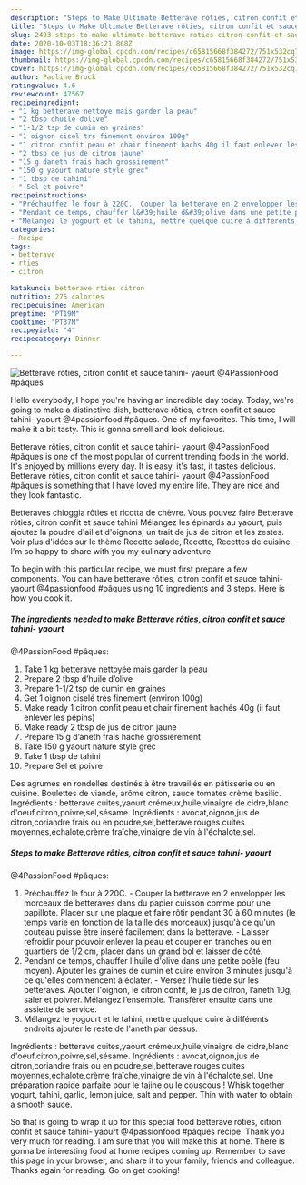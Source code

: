 ```yaml
---
description: "Steps to Make Ultimate Betterave rôties, citron confit et sauce tahini- yaourt  @4PassionFood #pâques"
title: "Steps to Make Ultimate Betterave rôties, citron confit et sauce tahini- yaourt  @4PassionFood #pâques"
slug: 2493-steps-to-make-ultimate-betterave-roties-citron-confit-et-sauce-tahini-yaourt-4passionfood-paques
date: 2020-10-03T18:36:21.868Z
image: https://img-global.cpcdn.com/recipes/c65815668f384272/751x532cq70/betterave-roties-citron-confit-et-sauce-tahini-yaourt-4passionfood-paques-photo-principale-de-la-recette.jpg
thumbnail: https://img-global.cpcdn.com/recipes/c65815668f384272/751x532cq70/betterave-roties-citron-confit-et-sauce-tahini-yaourt-4passionfood-paques-photo-principale-de-la-recette.jpg
cover: https://img-global.cpcdn.com/recipes/c65815668f384272/751x532cq70/betterave-roties-citron-confit-et-sauce-tahini-yaourt-4passionfood-paques-photo-principale-de-la-recette.jpg
author: Pauline Brock
ratingvalue: 4.6
reviewcount: 47567
recipeingredient:
- "1 kg betterave nettoye mais garder la peau"
- "2 tbsp dhuile dolive"
- "1-1/2 tsp de cumin en graines"
- "1 oignon cisel trs finement environ 100g"
- "1 citron confit peau et chair finement hachs 40g il faut enlever les ppins"
- "2 tbsp de jus de citron jaune"
- "15 g daneth frais hach grossirement"
- "150 g yaourt nature style grec"
- "1 tbsp de tahini"
- " Sel et poivre"
recipeinstructions:
- "Préchauffez le four à 220C.  Couper la betterave en 2 envelopper les morceaux de betteraves dans du papier cuisson comme pour une papillote. Placer sur une plaque et faire rôtir pendant 30 à 60 minutes (le temps varie en fonction de la taille des morceaux) jusqu&#39;à ce qu&#39;un couteau puisse être inséré facilement dans la betterave. Laisser refroidir pour pouvoir enlever la peau et couper en tranches ou en quartiers de 1/2 cm, placer dans un grand bol et laisser de côté."
- "Pendant ce temps, chauffer l&#39;huile d&#39;olive dans une petite poêle (feu moyen). Ajouter les graines de cumin et cuire environ 3 minutes jusqu&#39;à ce qu&#39;elles commencent à éclater.  Versez l&#39;huile tiède sur les betteraves. Ajouter l&#39;oignon, le citron confit, le jus de citron, l’aneth 10g, saler et poivrer. Mélangez l’ensemble. Transférer ensuite dans une assiette de service."
- "Mélangez le yogourt et le tahini, mettre quelque cuire à différents endroits ajouter le reste de l&#39;aneth par dessus."
categories:
- Recipe
tags:
- betterave
- rties
- citron

katakunci: betterave rties citron 
nutrition: 275 calories
recipecuisine: American
preptime: "PT19M"
cooktime: "PT37M"
recipeyield: "4"
recipecategory: Dinner

---
```



![Betterave rôties, citron confit et sauce tahini- yaourt 
@4PassionFood #pâques](https://img-global.cpcdn.com/recipes/c65815668f384272/751x532cq70/betterave-roties-citron-confit-et-sauce-tahini-yaourt-4passionfood-paques-photo-principale-de-la-recette.jpg)

Hello everybody, I hope you're having an incredible day today. Today, we're going to make a distinctive dish, betterave rôties, citron confit et sauce tahini- yaourt 
@4passionfood #pâques. One of my favorites. This time, I will make it a bit tasty. This is gonna smell and look delicious.

Betterave rôties, citron confit et sauce tahini- yaourt 
@4PassionFood #pâques is one of the most popular of current trending foods in the world. It's enjoyed by millions every day. It is easy, it's fast, it tastes delicious. Betterave rôties, citron confit et sauce tahini- yaourt 
@4PassionFood #pâques is something that I have loved my entire life. They are nice and they look fantastic.

Betteraves chioggia rôties et ricotta de chèvre. Vous pouvez faire Betterave rôties, citron confit et sauce tahini Mélangez les épinards au yaourt, puis ajoutez la poudre d&#39;ail et d&#39;oignons, un trait de jus de citron et les zestes. Voir plus d&#39;idées sur le thème Recette salade, Recette, Recettes de cuisine. I&#39;m so happy to share with you my culinary adventure.


To begin with this particular recipe, we must first prepare a few components. You can have betterave rôties, citron confit et sauce tahini- yaourt 
@4passionfood #pâques using 10 ingredients and 3 steps. Here is how you cook it.

<!--inarticleads1-->

##### The ingredients needed to make Betterave rôties, citron confit et sauce tahini- yaourt 
@4PassionFood #pâques:

1. Take 1 kg betterave nettoyée mais garder la peau
1. Prepare 2 tbsp d’huile d’olive
1. Prepare 1-1/2 tsp de cumin en graines
1. Get 1 oignon ciselé très finement (environ 100g)
1. Make ready 1 citron confit peau et chair finement hachés 40g (il faut enlever les pépins)
1. Make ready 2 tbsp de jus de citron jaune
1. Prepare 15 g d’aneth frais haché grossièrement
1. Take 150 g yaourt nature style grec
1. Take 1 tbsp de tahini
1. Prepare  Sel et poivre


Des agrumes en rondelles destinés à être travaillés en pâtisserie ou en cuisine. Boulettes de viande, arôme citron, sauce tomates crème basilic. Ingrédients : betterave cuites,yaourt crémeux,huile,vinaigre de cidre,blanc d&#39;oeuf,citron,poivre,sel,sésame. Ingrédients : avocat,oignon,jus de citron,coriandre frais ou en poudre,sel,betterave rouges cuites moyennes,échalote,crème fraîche,vinaigre de vin à l&#39;échalote,sel. 

<!--inarticleads2-->

##### Steps to make Betterave rôties, citron confit et sauce tahini- yaourt 
@4PassionFood #pâques:

1. Préchauffez le four à 220C. -  Couper la betterave en 2 envelopper les morceaux de betteraves dans du papier cuisson comme pour une papillote. Placer sur une plaque et faire rôtir pendant 30 à 60 minutes (le temps varie en fonction de la taille des morceaux) jusqu&#39;à ce qu&#39;un couteau puisse être inséré facilement dans la betterave. - Laisser refroidir pour pouvoir enlever la peau et couper en tranches ou en quartiers de 1/2 cm, placer dans un grand bol et laisser de côté.
1. Pendant ce temps, chauffer l&#39;huile d&#39;olive dans une petite poêle (feu moyen). Ajouter les graines de cumin et cuire environ 3 minutes jusqu&#39;à ce qu&#39;elles commencent à éclater. -  Versez l&#39;huile tiède sur les betteraves. Ajouter l&#39;oignon, le citron confit, le jus de citron, l’aneth 10g, saler et poivrer. Mélangez l’ensemble. Transférer ensuite dans une assiette de service.
1. Mélangez le yogourt et le tahini, mettre quelque cuire à différents endroits ajouter le reste de l&#39;aneth par dessus.


Ingrédients : betterave cuites,yaourt crémeux,huile,vinaigre de cidre,blanc d&#39;oeuf,citron,poivre,sel,sésame. Ingrédients : avocat,oignon,jus de citron,coriandre frais ou en poudre,sel,betterave rouges cuites moyennes,échalote,crème fraîche,vinaigre de vin à l&#39;échalote,sel. Une préparation rapide parfaite pour le tajine ou le couscous ! Whisk together yogurt, tahini, garlic, lemon juice, salt and pepper. Thin with water to obtain a smooth sauce. 

So that is going to wrap it up for this special food betterave rôties, citron confit et sauce tahini- yaourt 
@4passionfood #pâques recipe. Thank you very much for reading. I am sure that you will make this at home. There is gonna be interesting food at home recipes coming up. Remember to save this page in your browser, and share it to your family, friends and colleague. Thanks again for reading. Go on get cooking!
